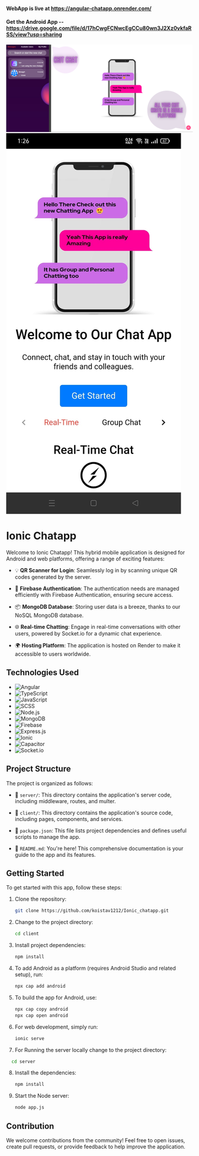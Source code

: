 #### WebApp is live at https://angular-chatapp.onrender.com/
#### Get the Android App -- https://drive.google.com/file/d/17hCwgFCNwcEgCCu80wn3J2Xz0vkfaRSS/view?usp=sharing

![Screenshot 1](./Screenshot%202023-10-12%20132441.png)
![Screenshot 2](./mobile_start.jpg)

# Ionic Chatapp

Welcome to Ionic Chatapp! This hybrid mobile application is designed for Android and web platforms, offering a range of exciting features:

- 💡 **QR Scanner for Login**: Seamlessly log in by scanning unique QR codes generated by the server.

- 🔐 **Firebase Authentication**: The authentication needs are managed efficiently with Firebase Authentication, ensuring secure access.

- 📦 **MongoDB Database**: Storing user data is a breeze, thanks to our NoSQL MongoDB database.

- 🌐 **Real-time Chatting**: Engage in real-time conversations with other users, powered by Socket.io for a dynamic chat experience.

- 🌍 **Hosting Platform**: The application is hosted on Render to make it accessible to users worldwide.

## Technologies Used

- ![Angular](https://img.shields.io/badge/Angular-FF5733?style=for-the-badge&logo=angular&logoColor=white)
- ![TypeScript](https://img.shields.io/badge/TypeScript-3178C6?style=for-the-badge&logo=typescript&logoColor=white)
- ![JavaScript](https://img.shields.io/badge/JavaScript-F7DF1E?style=for-the-badge&logo=javascript&logoColor=black)
- ![SCSS](https://img.shields.io/badge/SCSS-CC6699?style=for-the-badge&logo=sass&logoColor=white)
- ![Node.js](https://img.shields.io/badge/Node.js-339933?style=for-the-badge&logo=node.js&logoColor=white)
- ![MongoDB](https://img.shields.io/badge/MongoDB-47A248?style=for-the-badge&logo=mongodb&logoColor=white)
- ![Firebase](https://img.shields.io/badge/Firebase-FFCA28?style=for-the-badge&logo=firebase&logoColor=black)
- ![Express.js](https://img.shields.io/badge/Express.js-000000?style=for-the-badge&logo=express&logoColor=white)
- ![Ionic](https://img.shields.io/badge/Ionic-3880FF?style=for-the-badge&logo=ionic&logoColor=white)
- ![Capacitor](https://img.shields.io/badge/Capacitor-4FC08D?style=for-the-badge&logo=capacitor&logoColor=white)
- ![Socket.io](https://img.shields.io/badge/Socket.io-010101?style=for-the-badge&logo=socket.io&logoColor=white)

## Project Structure

The project is organized as follows:

- 📁 `server/`: This directory contains the application's server code, including middleware, routes, and multer.

- 📄 `client/`: This directory contains the application's source code, including pages, components, and services.

- 📄 `package.json`: This file lists project dependencies and defines useful scripts to manage the app.

- 📄 `README.md`: You're here! This comprehensive documentation is your guide to the app and its features.

## Getting Started

To get started with this app, follow these steps:

1. Clone the repository:

   ```bash
   git clone https://github.com/koistav1212/Ionic_chatapp.git
   ```

2. Change to the project directory:

   ```bash
   cd client
   ```

3. Install project dependencies:

   ```bash
   npm install
   ```

4. To add Android as a platform (requires Android Studio and related setup), run:

   ```bash
   npx cap add android
   ```

5. To build the app for Android, use:

   ```bash
   npx cap copy android
   npx cap open android
   ```

6. For web development, simply run:

   ```bash
   ionic serve
   ```
7. For Running the server locally change to the project directory:
 ```bash
   cd server
   ```
8. Install the dependencies:
   ```bash
   npm install
   ```
9. Start the Node server:
   ```bash
   node app.js
   ```


## Contribution

We welcome contributions from the community! Feel free to open issues, create pull requests, or provide feedback to help improve the application.

